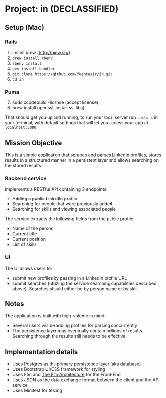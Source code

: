 # Project: in (DECLASSIFIED)

## Setup (Mac)

### Rails

1. install brew (http://brew.sh/)
2. `brew install rbenv`
3. `rbenv install`
4. `gem install bundler`
5. `git clone https://github.com/fuentesjr/in.git`
6. `cd in`

### Puma
7. sudo xcodebuild -license (accept license)
8. brew install openssl (install ssl libs)

That should get you up and running, to run your local server run `rails s` in your terminal, with default settings that will let you access your app at `localhost:3000`

## Mission Objective
This is a simple application that scrapes and parses LinkedIn profiles, stores results in a structured manner in a persistent layer and allows searching on the stored results.

### Backend service
Implements a RESTful API containing 3 endpoints:
* Adding a public LinkedIn profile
* Searching for people that were previously added
* Searching for skills and viewing associated people

The service extracts the following fields from the public profile:
* Name of the person
* Current title
* Current position
* List of skills

### UI
The UI allows users to:
* submit new profiles by passing in a LinkedIn profile URL
* submit searches (utilizing the service searching capabilities described above). Searches should either be by person name or by skill.

## Notes
The application is built with high-volume in mind:
* Several users will be adding profiles for parsing concurrently
* The persistence layer may eventually contain millions of results. Searching through the results still needs to be effective.

## Implementation details
* Uses Postgres as the primary persistence layer (aka database)
* Uses Bootstrap UI/CSS framework for styling
* Uses Elm and [The Elm Architecture](https://guide.elm-lang.org/architecture/) for the Front-End
* Uses JSON as the data exchange format between the client and the API service
* Uses Minitest for testing
